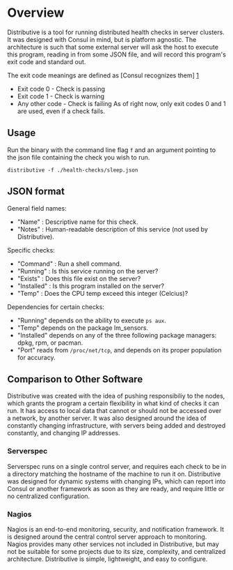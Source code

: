 # Overview

Distributive is a tool for running distributed health checks in server clusters.
It was designed with Consul in mind, but is platform agnostic.
The architecture is such that some external server will ask the host to
execute this program, reading in from some JSON file, and will record this
program's exit code and standard out.

The exit code meanings are defined as [Consul recognizes them] [1]
 * Exit code 0 - Check is passing
 * Exit code 1 - Check is warning
 * Any other code - Check is failing
As of right now, only exit codes 0 and 1 are used, even if a check fails.

## Usage

Run the binary with the command line flag `f` and an argument pointing to the
json file containing the check you wish to run.
```
distributive -f ./health-checks/sleep.json
```

## JSON format
General field names:
 * "Name" : Descriptive name for this check.
 * "Notes" : Human-readable description of this service (not used by Distributive).

Specific checks:
 * "Command" : Run a shell command.
 * "Running" : Is this service running on the server?
 * "Exists" : Does this file exist on the server?
 * "Installed" : Is this program installed on the server?
 * "Temp" : Does the CPU temp exceed this integer (Celcius)?

Dependencies for certain checks:
 * "Running" depends on the ability to execute `ps aux`.
 * "Temp" depends on the package lm_sensors.
 * "Installed" depends on any of the three following package managers: dpkg, rpm, or pacman.
 * "Port" reads from `/proc/net/tcp`, and depends on its proper population for accuracy.

## Comparison to Other Software

Distributive was created with the idea of pushing responsibiliy to the nodes,
which grants the program a certain flexibility in what kind of checks it can run.
It has access to local data that cannot or should not be accessed over a network,
by another server. It was also designed around the idea of constantly changing
infrastructure, with servers being added and destroyed constantly, and changing
IP addresses.

### Serverspec

Serverspec runs on a single control server, and requires each check to be in a
directory matching the hostname of the machine to run it on. Distributive was
designed for dynamic systems with changing IPs, which can report into Consul or
another framework as soon as they are ready, and require little or no centralized
configuration.

### Nagios

Nagios is an end-to-end monitoring, security, and notification framework. It is
designed around the central control server approach to monitoring. Nagios provides
many other services not included in Distributive, but may not be suitable for
some projects due to its size, complexity, and centralized architecture.
Distributive is simple, lightweight, and easy to configure.


[1]: https://www.consul.io/docs/agent/checks.html "Consul"
